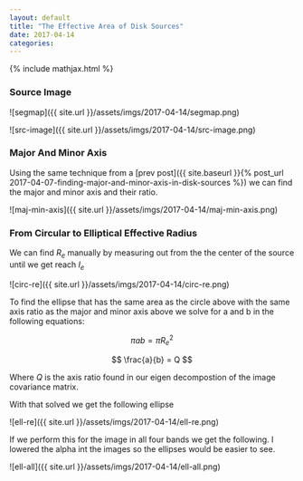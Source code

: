```yaml
---
layout: default
title: "The Effective Area of Disk Sources"
date: 2017-04-14
categories:
---
```


{% include mathjax.html  %}


### Source Image

![segmap]({{ site.url }}/assets/imgs/2017-04-14/segmap.png)

![src-image]({{ site.url }}/assets/imgs/2017-04-14/src-image.png)

### Major And Minor Axis

Using the same technique from a [prev post]({{ site.baseurl }}{% post_url 2017-04-07-finding-major-and-minor-axis-in-disk-sources %}) we can find the major and minor axis and their ratio.

![maj-min-axis]({{ site.url }}/assets/imgs/2017-04-14/maj-min-axis.png)

### From Circular to Elliptical Effective Radius

We can find $R_e$ manually by measuring out from the the center of the source until we get reach $I_e$

![circ-re]({{ site.url }}/assets/imgs/2017-04-14/circ-re.png)

To find the ellipse that has the same area as the circle above with the same axis ratio as the major and minor axis above we solve for a and b in the following equations:

$$\pi ab = \pi R_e^2$$

$$ \frac{a}{b} = Q $$


Where $Q$ is the axis ratio found in our eigen decompostion of the image covariance matrix. 

With that solved we get the following ellipse

![ell-re]({{ site.url }}/assets/imgs/2017-04-14/ell-re.png)

If we perform this for the image in all four bands we get the following. I lowered the alpha int the images so the ellipses would be easier to see. 

![ell-all]({{ site.url }}/assets/imgs/2017-04-14/ell-all.png)

